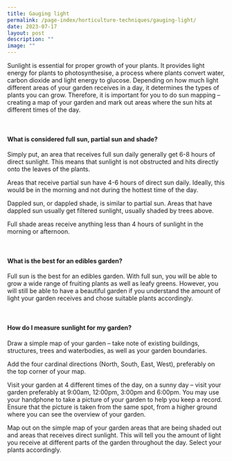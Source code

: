 ```yaml
---
title: Gauging light
permalink: /page-index/horticulture-techniques/gauging-light/
date: 2023-07-17
layout: post
description: ""
image: ""
---
```

<section>
  <p>Sunlight is essential for proper growth of your plants. It provides light energy for plants to photosynthesise, a process where plants convert water, carbon dioxide and light energy to glucose. Depending on how much light different areas of your garden receives in a day, it determines the types of plants you can grow. Therefore, it is important for you to do sun mapping – creating a map of your garden and mark out areas where the sun hits at different times of the day.</p>
	<br>
</section>

<section>
	<h4>What is considered full sun, partial sun and shade?</h4>
  <p>Simply put, an area that receives full sun daily generally get 6-8 hours of direct sunlight. This means that sunlight is not obstructed and hits directly onto the leaves of the plants.</p>
	<p>Areas that receive partial sun have 4-6 hours of direct sun daily. Ideally, this would be in the morning and not during the hottest time of the day.</p>
	<p>Dappled sun, or dappled shade, is similar to partial sun. Areas that have dappled sun usually get filtered sunlight, usually shaded by trees above.</p>
	<p>Full shade areas receive anything less than 4 hours of sunlight in the morning or afternoon.</p>
	<br>
	</section>
	
<section>
	<h4>What is the best for an edibles garden?</h4>
	<p>Full sun is the best for an edibles garden. With full sun, you will be able to grow a wide range of fruiting plants as well as leafy greens. However, you will still be able to have a beautiful garden if you understand the amount of light your garden receives and chose suitable plants accordingly.</p>
	<br>
</section>

<section>
	<h4>How do I measure sunlight for my garden?</h4>
	<p>Draw a simple map of your garden – take note of existing buildings, structures, trees and waterbodies, as well as your garden boundaries.</p>
	<p>Add the four cardinal directions (North, South, East, West), preferably on the top corner of your map.</p>
	<p>Visit your garden at 4 different times of the day, on a sunny day – visit your garden preferably at 9:00am, 12:00pm, 3:00pm and 6:00pm. You may use your handphone to take a picture of your garden to help you keep a record. Ensure that the picture is taken from the same spot, from a higher ground where you can see the overview of your garden.</p>
	<p>Map out on the simple map of your garden areas that are being shaded out and areas that receives direct sunlight. This will tell you the amount of light you receive at different parts of the garden throughout the day. Select your plants accordingly.</p>


</section>
